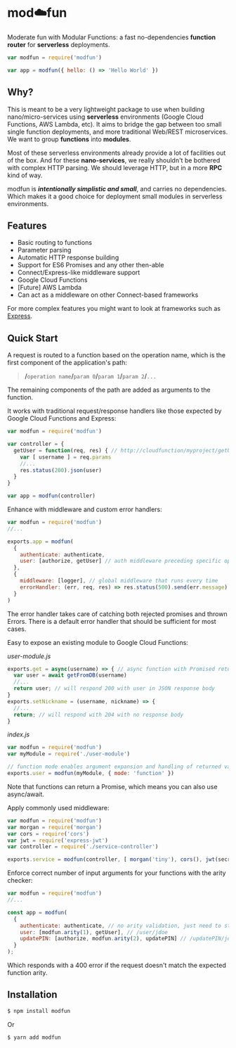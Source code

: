 # mod:cloud:fun

Moderate fun with Modular Functions: a fast no-dependencies **function router** for **serverless** deployments.

```js
var modfun = require('modfun')

var app = modfun({ hello: () => 'Hello World' })
```

## Why?

This is meant to be a very lightweight package to use when building nano/micro-services using **serverless** environments (Google Cloud Functions, AWS Lambda, etc). It aims to bridge the gap between too small single function deployments, and more traditional Web/REST microservices. We want to group **functions** into **modules**.

Most of these serverless environments already provide a lot of facilities out of the box. And for these **nano-services**, we really shouldn't be bothered with complex HTTP parsing. We should leverage HTTP, but in a more **RPC** kind of way.

modfun is **_intentionally simplistic and small_**, and carries no dependencies. Which makes it a good choice for deployment small modules in serverless environments.

## Features
  * Basic routing to functions
  * Parameter parsing
  * Automatic HTTP response building
  * Support for ES6 Promises and any other then-able
  * Connect/Express-like middleware support
  * Google Cloud Functions
  * [Future] AWS Lambda
  * Can act as a middleware on other Connect-based frameworks

For more complex features you might want to look at frameworks such as [Express](https://github.com/expressjs/express).

## Quick Start

A request is routed to a function based on the operation name, which is the first component of the application's path:

> **/**`operation name`**/**`param 0`**/**`param 1`**/**`param 2`**/**`...`

The remaining components of the path are added as arguments to the function.

It works with traditional request/response handlers like those expected by Google Cloud Functions and Express:

```js
var modfun = require('modfun')

var controller = {
  getUser = function(req, res) { // http://cloudfunction/myproject/getUser/[username]
    var [ username ] = req.params
    //...
    res.status(200).json(user)
  }
}

var app = modfun(controller)
```

Enhance with middleware and custom error handlers:

```js
var modfun = require('modfun')
//...

exports.app = modfun(
  {
    authenticate: authenticate,
    user: [authorize, getUser] // auth middleware preceding specific operations
  },
  {
    middleware: [logger], // global middleware that runs every time
    errorHandler: (err, req, res) => res.status(500).send(err.message) // custom error handler
  }
)
```

The error handler takes care of catching both rejected promises and thrown Errors. There is a default error handler that should be sufficient for most cases.

Easy to expose an existing module to Google Cloud Functions:

*user-module.js*
```js
exports.get = async(username) => { // async function with Promised return
  var user = await getFromDB(username)
  //...
  return user; // will respond 200 with user in JSON response body
}
exports.setNickname = (username, nickname) => {
  //...
  return; // will respond with 204 with no response body
}
```

*index.js*
```js
var modfun = require('modfun')
var myModule = require('./user-module')

// function mode enables argument expansion and handling of returned values
exports.user = modfun(myModule, { mode: 'function' })
```

Note that functions can return a Promise, which means you can also use async/await.

Apply commonly used middleware:

```js
var modfun = require('modfun')
var morgan = require('morgan')
var cors = require('cors')
var jwt = require('express-jwt')
var controller = require('./service-controller')

exports.service = modfun(controller, [ morgan('tiny'), cors(), jwt(secret) ])
```

Enforce correct number of input arguments for your functions with the arity checker:

```js
var modfun = require('modfun')
//...

const app = modfun(
  {
    authenticate: authenticate, // no arity validation, just need to start with /authenticate/
    user: [modfun.arity(1), getUser], // /user/jdoe
    updatePIN: [authorize, modfun.arity(2), updatePIN] // /updatePIN/jdoe/9876
  }
);
```
Which responds with a 400 error if the request doesn't match the expected function arity.

## Installation

```bash
$ npm install modfun
```

Or

```bash
$ yarn add modfun
```
